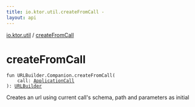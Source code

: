 ```yaml
---
title: io.ktor.util.createFromCall - 
layout: api
---
```


<div class='api-docs-breadcrumbs'><a href="index.html">io.ktor.util</a> / <a href="./create-from-call.html">createFromCall</a></div>

# createFromCall

<div class="signature"><code><span class="keyword">fun </span><span class="identifier">URLBuilder.Companion</span><span class="symbol">.</span><span class="identifier">createFromCall</span><span class="symbol">(</span><br/>&nbsp;&nbsp;&nbsp;&nbsp;<span class="parameterName" id="io.ktor.util$createFromCall(io.ktor.http.URLBuilder.Companion, io.ktor.application.ApplicationCall)/call">call</span><span class="symbol">:</span>&nbsp;<a href="../io.ktor.application/-application-call/index.html"><span class="identifier">ApplicationCall</span></a><br/><span class="symbol">)</span><span class="symbol">: </span><a href="../io.ktor.http/-u-r-l-builder/index.html"><span class="identifier">URLBuilder</span></a></code></div>

Creates an url using current call's schema, path and parameters as initial

